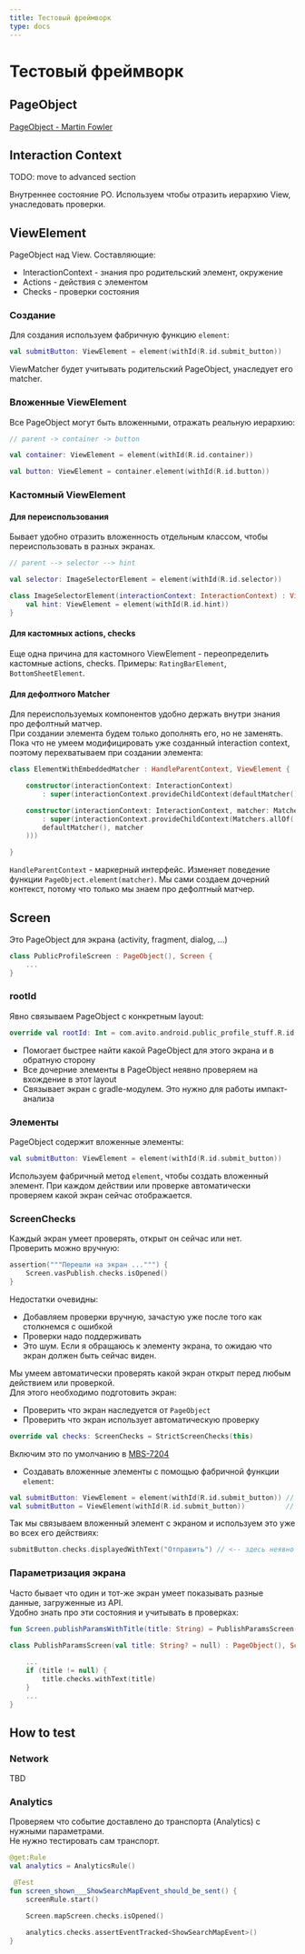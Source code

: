```yaml
---
title: Тестовый фреймворк
type: docs
---
```


# Тестовый фреймворк

## PageObject

[PageObject - Martin Fowler](https://martinfowler.com/bliki/PageObject.html)

## Interaction Context

TODO: move to advanced section

Внутреннее состояние PO. 
Используем чтобы отразить иерархию View, унаследовать проверки.

## ViewElement

PageObject над View. Составляющие:

- InteractionContext - знания про родительский элемент, окружение
- Actions - действия с элементом
- Checks - проверки состояния

### Создание

Для создания используем фабричную функцию `element`:

```kotlin
val submitButton: ViewElement = element(withId(R.id.submit_button))
```

ViewMatcher будет учитывать родительский PageObject, унаследует его matcher.

### Вложенные ViewElement

Все PageObject могут быть вложенными, отражать реальную иерархию:

```kotlin
// parent -> container -> button

val container: ViewElement = element(withId(R.id.container))

val button: ViewElement = container.element(withId(R.id.button))
```

### Кастомный ViewElement

#### Для переиспользования

Бывает удобно отразить вложенность отдельным классом, чтобы переиспользовать в разных экранах.

```kotlin
// parent --> selector --> hint

val selector: ImageSelectorElement = element(withId(R.id.selector))

class ImageSelectorElement(interactionContext: InteractionContext) : ViewElement(interactionContext) {
    val hint: ViewElement = element(withId(R.id.hint))
}
```

#### Для кастомных actions, checks

Еще одна причина для кастомного ViewElement - переопределить кастомные actions, checks.
Примеры: `RatingBarElement`, `BottomSheetElement`.

#### Для дефолтного Matcher

Для переиспользуемых компонентов удобно держать внутри знания про дефолтный матчер.\
При создании элемента будем только дополнять его, но не заменять.\
Пока что не умеем модифицировать уже созданный interaction context, 
поэтому перехватываем при создании элемента:

```kotlin
class ElementWithEmbeddedMatcher : HandleParentContext, ViewElement {

    constructor(interactionContext: InteractionContext)
        : super(interactionContext.provideChildContext(defaultMatcher()))

    constructor(interactionContext: InteractionContext, matcher: Matcher<View>)
        : super(interactionContext.provideChildContext(Matchers.allOf(
        defaultMatcher(), matcher
    )))

}
```

`HandleParentContext` - маркерный интерфейс. 
Изменяет поведение функции `PageObject.element(matcher)`. 
Мы сами создаем дочерний контекст, потому что только мы знаем про дефолтный матчер.

## Screen

Это PageObject для экрана (activity, fragment, dialog, ...)

```kotlin
class PublicProfileScreen : PageObject(), Screen {
    ...
}
```

### rootId

Явно связываем PageObject с конкретным layout:

```kotlin
override val rootId: Int = com.avito.android.public_profile_stuff.R.id.public_profile_screen_root
```

- Помогает быстрее найти какой PageObject для этого экрана и в обратную сторону
- Все дочерние элементы в PageObject неявно проверяем на вхождение в этот layout
- Связывает экран с gradle-модулем. Это нужно для работы импакт-анализа

### Элементы

PageObject содержит вложенные элементы:

```kotlin
val submitButton: ViewElement = element(withId(R.id.submit_button))
```

Используем фабричный метод `element`, чтобы создать вложенный элемент.
При каждом действии или проверке автоматически проверяем какой экран сейчас отображается.

### ScreenChecks

Каждый экран умеет проверять, открыт он сейчас или нет.\
Проверить можно вручную:

```kotlin
assertion("""Перешли на экран ...""") {
    Screen.vasPublish.checks.isOpened()
}
```

Недостатки очевидны:

- Добавляем проверки вручную, зачастую уже после того как столкнемся с ошибкой
- Проверки надо поддерживать
- Это шум. Если я обращаюсь к элементу экрана, то ожидаю что экран должен быть сейчас виден.

Мы умеем автоматически проверять какой экран открыт перед любым действием или проверкой.\
Для этого необходимо подготовить экран:

- Проверить что экран наследуется от `PageObject`
- Проверить что экран использует автоматическую проверку

```kotlin
override val checks: ScreenChecks = StrictScreenChecks(this)
```

Включим это по умолчанию в [MBS-7204](http://links.k.avito.ru/MBS7204) 

- Создавать вложенные элементы с помощью фабричной функции `element`:

```kotlin
val submitButton: ViewElement = element(withId(R.id.submit_button)) // 👍
val submitButton = ViewElement(withId(R.id.submit_button))          // 👎 Legacy
```

Так мы связываем вложенный элемент с экраном и используем это уже во всех его действиях:

```kotlin
submitButton.checks.displayedWithText("Отправить") // <-- здесь неявно проверим что текущий экран открыт
```

### Параметризация экрана

Часто бывает что один и тот-же экран умеет показывать разные данные, загруженные из API.\
Удобно знать про эти состояния и учитывать в проверках:

```kotlin
fun Screen.publishParamsWithTitle(title: String) = PublishParamsScreen(title)

class PublishParamsScreen(val title: String? = null) : PageObject(), Screen {
    
    ...
    if (title != null) {
        title.checks.withText(title)
    }
    ...
}
```

## How to test

### Network

TBD

### Analytics

Проверяем что событие доставлено до транспорта (Analytics) с нужными параметрами.\
Не нужно тестировать сам транспорт.

```kotlin
@get:Rule
val analytics = AnalyticsRule()

 @Test
fun screen_shown___ShowSearchMapEvent_should_be_sent() {
    screenRule.start()

    Screen.mapScreen.checks.isOpened()

    analytics.checks.assertEventTracked<ShowSearchMapEvent>()
}
```
